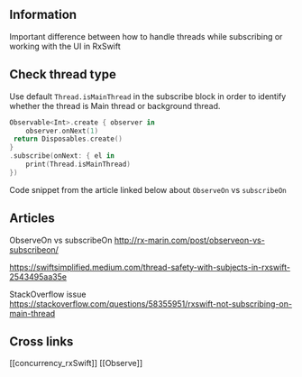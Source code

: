 
## Information

Important difference between how to handle threads while subscribing or working with the UI in RxSwift


## Check thread type

Use default `Thread.isMainThread` in the subscribe block in order to identify whether the thread is Main thread or background thread.

```swift
Observable<Int>.create { observer in
    observer.onNext(1)
 return Disposables.create()
}
.subscribe(onNext: { el in
    print(Thread.isMainThread)
})
```
Code snippet from the article linked below about `ObserveOn` vs `subscribeOn`

## Articles

ObserveOn vs subscribeOn
http://rx-marin.com/post/observeon-vs-subscribeon/

https://swiftsimplified.medium.com/thread-safety-with-subjects-in-rxswift-2543495aa35e


StackOverflow issue
https://stackoverflow.com/questions/58355951/rxswift-not-subscribing-on-main-thread


## Cross links

[[concurrency_rxSwift]]
[[Observe]]